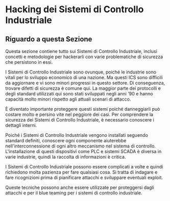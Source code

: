 # Hacking dei Sistemi di Controllo Industriale

## Riguardo a questa Sezione

Questa sezione contiene tutto sui Sistemi di Controllo Industriale, inclusi concetti e metodologie per hackerarli con varie problematiche di sicurezza che persistono in essi.

I Sistemi di Controllo Industriale sono ovunque, poiché le industrie sono vitali per lo sviluppo economico di una nazione. Ma questi ICS sono difficili da aggiornare e vi sono minori progressi in questo settore. Di conseguenza, trovare difetti di sicurezza è comune qui. La maggior parte dei protocolli e degli standard utilizzati qui sono stati sviluppati negli anni '90 e hanno capacità molto minori rispetto agli attuali scenari di attacco.

È diventato importante proteggere questi sistemi poiché danneggiarli può costare molto e persino vite nel peggiore dei casi. Per comprendere la sicurezza dei Sistemi di Controllo Industriale, è necessario conoscere i dettagli interni.

Poiché i Sistemi di Controllo Industriale vengono installati seguendo standard definiti, conoscere ogni componente aiuterebbe nell'interconnessione di ogni altro meccanismo nel sistema di controllo. L'installazione di questi dispositivi come PLC e sistemi SCADA è diversa in varie industrie, quindi la raccolta di informazioni è critica.

I Sistemi di Controllo Industriale possono essere complicati a volte e quindi richiedono molta pazienza per fare qualsiasi cosa. Si tratta di indagare e fare ricognizioni prima di pianificare attacchi e sviluppare eventuali exploit.

Queste tecniche possono anche essere utilizzate per proteggersi dagli attacchi e per il blue teaming per i sistemi di controllo industriale.
